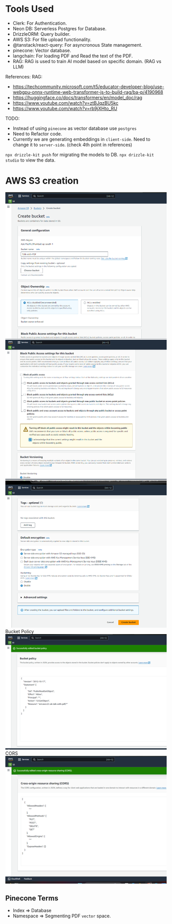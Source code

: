 # Tools Used

- Clerk: For Authentication.
- Neon DB: Serverless Postgres for Database.
- DrizzleORM: Query builder.
- AWS S3: For file upload functionality.
- @tanstack/react-query: For asyncronous State management.
- pinecone: Vector database.
- langchain: For loading PDF and Read the text of the PDF.
- RAG: RAG is used to train AI model based on specific domain. (RAG vs LLM)

References:
RAG:

- https://techcommunity.microsoft.com/t5/educator-developer-blog/use-webgpu-onnx-runtime-web-transformer-js-to-build-rag/ba-p/4190968
- https://huggingface.co/docs/transformers/en/model_doc/rag
- https://www.youtube.com/watch?v=ztBJqzBU5kc
- https://www.youtube.com/watch?v=rb9jXHto_RU

TODO:

- Instead of using `pinecone` as vector database use `postgres`
- Need to Refactor code.
- Currently we are generating embeddings in `client-side`. Need to change it to `server-side`. (check 4th point in references)

`npx drizzle-kit push` for migrating the models to DB.
`npx drizzle-kit studio` to view the data.

# AWS S3 creation

![alt text](image.png)
![alt text](image-1.png)
![alt text](image-2.png)
Bucket Policy
![alt text](image-3.png)
CORS
![alt text](image-4.png)

## Pinecone Terms

- Index => Database
- Namespace => Segmenting PDF `vector` space.
